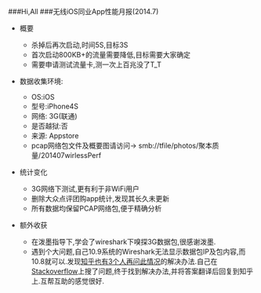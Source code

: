 ###Hi,All
###无线iOS同业App性能月报(2014.7)

- 概要
	* 杀掉后再次启动,时间5S,目标3S
	* 首次启动800KB+的流量需要降低,目标需要大家确定
	* 需要申请测试流量卡,测一次上百兆没了T_T 
- 数据收集环境:
	* OS:iOS
	* 型号:iPhone4S
	* 网络:  3G(联通)
	* 是否越狱:否
	* 来源: Appstore
	* pcap网络包文件及概要图请访问-> smb://tfile/photos/聚本质量/201407wirlessPerf

- 统计变化
	* 3G网络下测试,更有利于非WiFi用户
	* 删除大众点评团购app统计,发现其长久未更新
	* 所有数据均保留PCAP网络包,便于精确分析

- 额外收获
	* 在泼墨指导下,学会了wireshark下嗅探3G数据包,很感谢泼墨.
	* 遇到个大问题,自己10.9系统的Wireshark无法显示数据包IP及包内容,而10.8就可以.发现[知乎也有3个人再问此情况](http://www.zhihu.com/question/22145850)的解决办法.自己在[Stackoverflow](http://stackoverflow.com/questions/22246442/how-can-i-analyze-the-packets-which-is-captured-by-wireshark-using-rvictl-in-ios)上搜了问题,终于找到解决办法,并将答案翻译后回复到知乎上.互帮互助的感觉很好.
